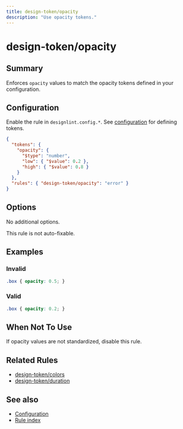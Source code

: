 ```yaml
---
title: design-token/opacity
description: "Use opacity tokens."
---
```


# design-token/opacity

## Summary
Enforces `opacity` values to match the opacity tokens defined in your configuration.

## Configuration
Enable the rule in `designlint.config.*`. See [configuration](../../configuration.md) for defining tokens.

```json
{
  "tokens": {
    "opacity": {
      "$type": "number",
      "low": { "$value": 0.2 },
      "high": { "$value": 0.8 }
    }
  },
  "rules": { "design-token/opacity": "error" }
}
```

## Options
No additional options.

This rule is not auto-fixable.

## Examples

### Invalid

```css
.box { opacity: 0.5; }
```

### Valid

```css
.box { opacity: 0.2; }
```

## When Not To Use
If opacity values are not standardized, disable this rule.

## Related Rules
- [design-token/colors](./colors.md)
- [design-token/duration](./duration.md)

## See also
- [Configuration](../../configuration.md)
- [Rule index](../index.md)
